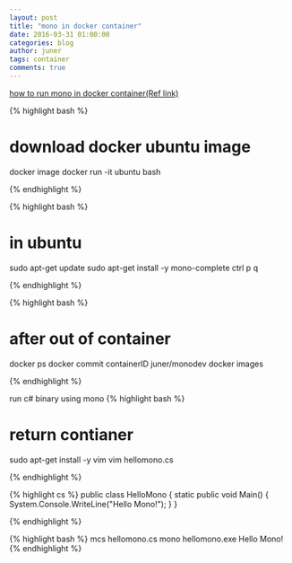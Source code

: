 ```yaml
---
layout: post
title: "mono in docker container"
date: 2016-03-31 01:00:00
categories: blog
author: juner
tags: container
comments: true
---
```

[how to run mono in docker container(Ref link)](http://dotnetliberty.com/index.php/2015/10/04/mono-and-c-sharp-on-docker-hello-world-in-15-steps/)

{% highlight bash %}
# download docker ubuntu image
docker image
docker run -it ubuntu bash

{% endhighlight %}


{% highlight bash %}
# in ubuntu 
sudo apt-get update
sudo apt-get install -y mono-complete
ctrl p q

{% endhighlight %}

{% highlight bash %}
# after out of container
docker ps
docker commit containerID juner/monodev
docker images

{% endhighlight %}


run c# binary using mono 
{% highlight bash %}
# return contianer
sudo apt-get install -y vim
vim hellomono.cs

{% endhighlight %}


{% highlight cs %}
public class HelloMono {
        static public void Main() {
                System.Console.WriteLine("Hello Mono!");
        }
} 


{% endhighlight %}


{% highlight bash %}
mcs hellomono.cs
mono hellomono.exe
Hello Mono!
{% endhighlight %}
